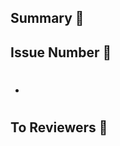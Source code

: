 ## Summary 🪺

<!-- 간단한 요약내용을 써주세요 -->

## Issue Number 🌱

<!-- #뒤에 이슈넘버 써주시면 자동으로 이슈페이지 연결이 됩니다!-->

- #

## To Reviewers 🙏

<!-- 리뷰어에게 전달하고 싶은 말을 써주세요 -->

